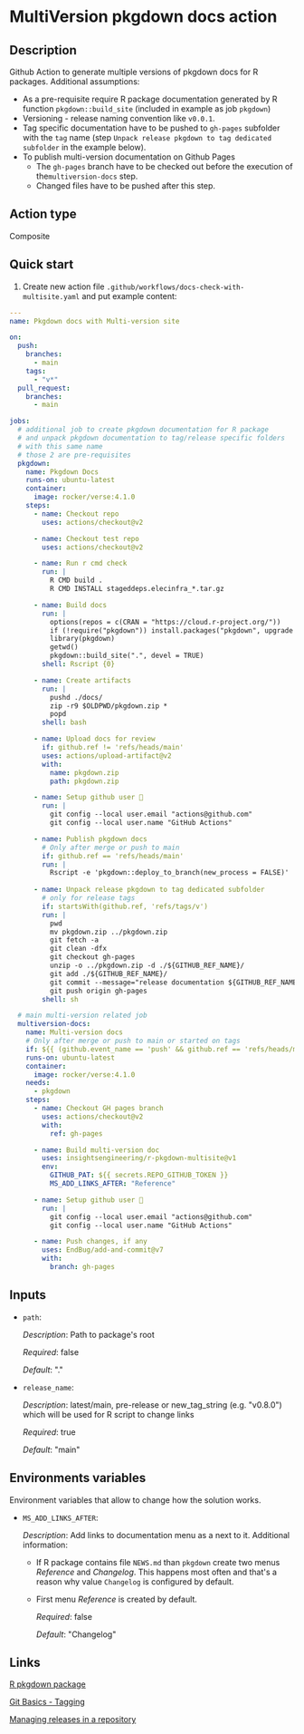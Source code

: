 # MultiVersion pkgdown docs action

## Description

Github Action to generate multiple versions of pkgdown docs for R packages.
Additional assumptions:

* As a pre-requisite require R package documentation generated by R function `pkgdown::build_site` (included in example as job `pkgdown`)
* Versioning - release naming convention like `v0.0.1`.
* Tag specific documentation have to be pushed to `gh-pages` subfolder with the `tag` name (step `Unpack release pkgdown to tag dedicated subfolder` in the example below).
* To publish multi-version documentation on Github Pages
  * The `gh-pages` branch have to be checked out before the execution of the`multiversion-docs` step.
  * Changed files have to be pushed after this step.

## Action type

Composite

## Quick start

1. Create new action file `.github/workflows/docs-check-with-multisite.yaml` and put example content:

```yaml
---
name: Pkgdown docs with Multi-version site

on:
  push:
    branches:
      - main
    tags:
      - "v*"
  pull_request:
    branches:
      - main

jobs:
  # additional job to create pkgdown documentation for R package 
  # and unpack pkgdown documentation to tag/release specific folders
  # with this same name
  # those 2 are pre-requisites
  pkgdown:
    name: Pkgdown Docs
    runs-on: ubuntu-latest
    container:
      image: rocker/verse:4.1.0
    steps:
      - name: Checkout repo
        uses: actions/checkout@v2

      - name: Checkout test repo
        uses: actions/checkout@v2

      - name: Run r cmd check
        run: |
          R CMD build .
          R CMD INSTALL stageddeps.elecinfra_*.tar.gz

      - name: Build docs
        run: |
          options(repos = c(CRAN = "https://cloud.r-project.org/"))
          if (!require("pkgdown")) install.packages("pkgdown", upgrade = "never")
          library(pkgdown)
          getwd()
          pkgdown::build_site(".", devel = TRUE)
        shell: Rscript {0}

      - name: Create artifacts
        run: |
          pushd ./docs/
          zip -r9 $OLDPWD/pkgdown.zip *
          popd
        shell: bash

      - name: Upload docs for review
        if: github.ref != 'refs/heads/main'
        uses: actions/upload-artifact@v2
        with:
          name: pkgdown.zip
          path: pkgdown.zip

      - name: Setup github user 👤
        run: |
          git config --local user.email "actions@github.com"
          git config --local user.name "GitHub Actions"

      - name: Publish pkgdown docs
        # Only after merge or push to main
        if: github.ref == 'refs/heads/main'
        run: |
          Rscript -e 'pkgdown::deploy_to_branch(new_process = FALSE)'
      
      - name: Unpack release pkgdown to tag dedicated subfolder
        # only for release tags 
        if: startsWith(github.ref, 'refs/tags/v')
        run: |
          pwd
          mv pkgdown.zip ../pkgdown.zip
          git fetch -a
          git clean -dfx
          git checkout gh-pages
          unzip -o ../pkgdown.zip -d ./${GITHUB_REF_NAME}/
          git add ./${GITHUB_REF_NAME}/
          git commit --message="release documentation ${GITHUB_REF_NAME}"
          git push origin gh-pages
        shell: sh

  # main multi-version related job
  multiversion-docs:
    name: Multi-version docs
    # Only after merge or push to main or started on tags
    if: ${{ (github.event_name == 'push' && github.ref == 'refs/heads/main') || startsWith(github.ref, 'refs/tags/v') }} 
    runs-on: ubuntu-latest
    container:
      image: rocker/verse:4.1.0
    needs: 
      - pkgdown
    steps:
      - name: Checkout GH pages branch
        uses: actions/checkout@v2
        with:
          ref: gh-pages

      - name: Build multi-version doc
        uses: insightsengineering/r-pkgdown-multisite@v1
        env:
          GITHUB_PAT: ${{ secrets.REPO_GITHUB_TOKEN }}
          MS_ADD_LINKS_AFTER: "Reference"

      - name: Setup github user 👤
        run: |
          git config --local user.email "actions@github.com"
          git config --local user.name "GitHub Actions"

      - name: Push changes, if any
        uses: EndBug/add-and-commit@v7
        with:
          branch: gh-pages


```

## Inputs

* `path`:

    _Description_: Path to package's root

    _Required_: false

    _Default_: "."

* `release_name`:

    _Description_: latest/main, pre-release or new_tag_string (e.g. "v0.8.0") which will be used for R script to change links

    _Required_: true

    _Default_: "main"

## Environments variables

Environment variables that allow to change how the solution works.

* `MS_ADD_LINKS_AFTER`:

    _Description_: Add links to documentation menu as a next to it.
    Additional information:
  * If R package contains file `NEWS.md` than `pkgdown` create two menus _Reference_  and  _Changelog_. This happens most often and that's a reason why value `Changelog` is configured by default.
  * First menu _Reference_ is created by default.

    _Required_: false

    _Default_: "Changelog"

## Links

[R pkgdown package](https://pkgdown.r-lib.org/)

[Git Basics - Tagging](https://git-scm.com/book/en/v2/Git-Basics-Tagging)

[Managing releases in a repository](https://docs.github.com/en/repositories/releasing-projects-on-github/managing-releases-in-a-repository)
